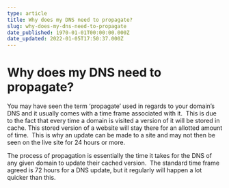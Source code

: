 ```yaml
---
type: article
title: Why does my DNS need to propagate?
slug: why-does-my-dns-need-to-propagate
date_published: 1970-01-01T00:00:00.000Z
date_updated: 2022-01-05T17:50:37.000Z
---
```


# Why does my DNS need to propagate?

You may have seen the term ‘propagate’ used in regards to your domain’s DNS and it usually comes with a time frame associated with it.  This is due to the fact that every time a domain is visited a version of it will be stored in cache. This stored version of a website will stay there for an allotted amount of time.  This is why an update can be made to a site and may not then be seen on the live site for 24 hours or more.

The process of propagation is essentially the time it takes for the DNS of any given domain to update their cached version.  The standard time frame agreed is 72 hours for a DNS update, but it regularly will happen a lot quicker than this.